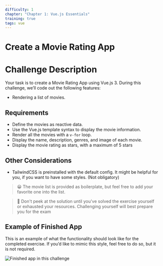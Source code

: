 ```yaml
---
difficulty: 1
chapter: "Chapter 1: Vue.js Essentials"
training: true
tags: vue
---
```


# Create a Movie Rating App

# Challenge Description
Your task is to create a Movie Rating App using Vue.js 3.
During this challenge, we’ll code out the following features:
- Rendering a list of movies.

## Requirements
- Define the movies as reactive data.
- Use the Vue.js template syntax to display the movie information.
- Render all the movies with a `v-for` loop.
- Display the name, description, genres, and image of each movie.
- Display the movie rating as stars, with a maximum of 5 stars


## Other Considerations

- TailwindCSS is preinstalled with the default config. It might be helpful for you, if you want to have some styles. (Not obligatory)

>
> 😀 The movie list is provided as boilerplate, but feel free to add your favorite one into the list.
>

>
> 👀 Don't peek at the solution until you've solved the exercise yourself or exhausted your resources. Challenging yourself will best prepare you for the exam
>


## Example of Finished App

This is an example of what the functionality should look like for the completed exercise. If you’d like to mimic this style, feel free to do so, but it is not required.

![Finished app in this challenge](https://i.imgur.com/HV3dXET.png)
